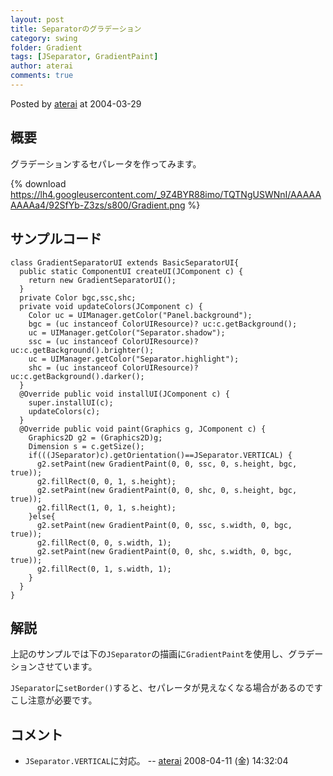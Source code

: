 ```yaml
---
layout: post
title: Separatorのグラデーション
category: swing
folder: Gradient
tags: [JSeparator, GradientPaint]
author: aterai
comments: true
---
```


Posted by [aterai](http://terai.xrea.jp/aterai.html) at 2004-03-29

## 概要
グラデーションするセパレータを作ってみます。

{% download https://lh4.googleusercontent.com/_9Z4BYR88imo/TQTNgUSWNnI/AAAAAAAAAa4/92SfYb-Z3zs/s800/Gradient.png %}

## サンプルコード
<pre class="prettyprint"><code>class GradientSeparatorUI extends BasicSeparatorUI{
  public static ComponentUI createUI(JComponent c) {
    return new GradientSeparatorUI();
  }
  private Color bgc,ssc,shc;
  private void updateColors(JComponent c) {
    Color uc = UIManager.getColor("Panel.background");
    bgc = (uc instanceof ColorUIResource)? uc:c.getBackground();
    uc = UIManager.getColor("Separator.shadow");
    ssc = (uc instanceof ColorUIResource)? uc:c.getBackground().brighter();
    uc = UIManager.getColor("Separator.highlight");
    shc = (uc instanceof ColorUIResource)? uc:c.getBackground().darker();
  }
  @Override public void installUI(JComponent c) {
    super.installUI(c);
    updateColors(c);
  }
  @Override public void paint(Graphics g, JComponent c) {
    Graphics2D g2 = (Graphics2D)g;
    Dimension s = c.getSize();
    if(((JSeparator)c).getOrientation()==JSeparator.VERTICAL) {
      g2.setPaint(new GradientPaint(0, 0, ssc, 0, s.height, bgc, true));
      g2.fillRect(0, 0, 1, s.height);
      g2.setPaint(new GradientPaint(0, 0, shc, 0, s.height, bgc, true));
      g2.fillRect(1, 0, 1, s.height);
    }else{
      g2.setPaint(new GradientPaint(0, 0, ssc, s.width, 0, bgc, true));
      g2.fillRect(0, 0, s.width, 1);
      g2.setPaint(new GradientPaint(0, 0, shc, s.width, 0, bgc, true));
      g2.fillRect(0, 1, s.width, 1);
    }
  }
}
</code></pre>

## 解説
上記のサンプルでは下の`JSeparator`の描画に`GradientPaint`を使用し、グラデーションさせています。

`JSeparator`に`setBorder()`すると、セパレータが見えなくなる場合があるのですこし注意が必要です。

## コメント
- `JSeparator.VERTICAL`に対応。 -- [aterai](http://terai.xrea.jp/aterai.html) 2008-04-11 (金) 14:32:04

<!-- dummy comment line for breaking list -->

